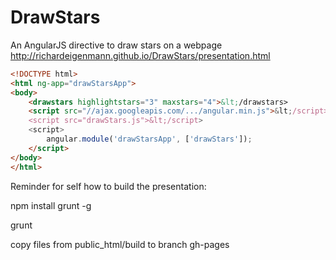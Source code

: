 DrawStars
=========

An AngularJS directive to draw stars on a webpage
http://richardeigenmann.github.io/DrawStars/presentation.html

```html
<!DOCTYPE html>
<html ng-app="drawStarsApp">
<body>
    <drawstars highlightstars="3" maxstars="4">&lt;/drawstars>
    <script src="//ajax.googleapis.com/.../angular.min.js">&lt;/script>
    <script src="drawStars.js">&lt;/script>
    <script>
        angular.module('drawStarsApp', ['drawStars']);
    </script>
</body>
</html>
```


Reminder for self how to build the presentation:

npm install grunt -g

grunt

copy files from public_html/build to branch gh-pages

